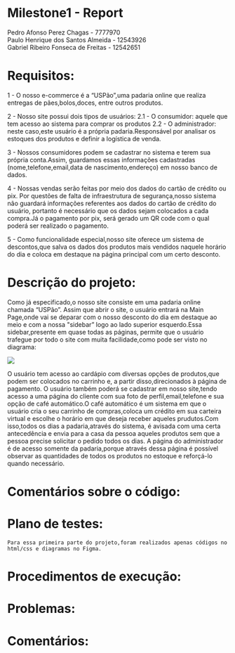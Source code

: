 # Milestone1 - Report
   Pedro Afonso Perez Chagas - 7777970 <br>
   Paulo Henrique dos Santos Almeida - 12543926 <br>
   Gabriel Ribeiro Fonseca de Freitas - 12542651 <br>

# Requisitos:
   </t>1 - O nosso e-commerce é a “USPão”,uma padaria online que realiza entregas de pães,bolos,doces, entre outros produtos.

   2 - Nosso site possui dois tipos de usuários:
        2.1 - O consumidor: aquele que tem acesso ao sistema para comprar os produtos
        2.2 - O administrador: neste caso,este usuário é a própria padaria.Responsável por analisar os estoques dos produtos e definir a logística de venda.

   3 - Nossos consumidores podem se cadastrar no sistema e terem sua própria conta.Assim, guardamos essas informações cadastradas (nome,telefone,email,data de nascimento,endereço) em nosso banco de dados.

   4 - Nossas vendas serão feitas por meio dos dados do cartão de crédito ou pix. Por questões de falta de infraestrutura de segurança,nosso sistema não guardará informações referentes aos dados do cartão de crédito do usuário, portanto é necessário que os dados sejam colocados a cada compra.Já o pagamento por pix, será gerado um QR code com o qual poderá ser realizado o pagamento.

   5 - Como funcionalidade especial,nosso site oferece um sistema de descontos,que salva os dados dos produtos mais vendidos naquele horário do dia e coloca em destaque na página principal com um certo desconto.


# Descrição do projeto:
   Como já especificado,o nosso site consiste em uma padaria online chamada “USPão”.
   Assim que abrir o site, o usuário entrará na Main Page,onde vai se deparar com o nosso desconto do dia em destaque ao meio e com a nossa "sidebar” logo ao lado superior esquerdo.Essa sidebar,presente em quase todas as páginas, permite que o usuário trafegue por todo o site com muita facilidade,como pode ser visto no diagrama:

<img src = "img/diagrama.png">

   O usuário tem acesso ao cardápio com diversas opções de produtos,que podem ser colocados no carrinho e, a partir disso,direcionados à página de pagamento.
   O usuário também poderá se cadastrar em nosso site,tendo acesso a uma página do cliente com sua foto de perfil,email,telefone e sua opção de café automático.O café automático é um sistema em que o usuário cria o seu carrinho de compras,coloca um crédito em sua carteira virtual e escolhe o horário em que deseja receber aqueles prudutos.Com isso,todos os dias a padaria,através do sistema, é avisada com uma certa antecedência e envia para a casa da pessoa aqueles produtos sem que a pessoa precise solicitar o pedido todos os dias.
   A página do administrador é de acesso somente da padaria,porque através dessa página é possível observar as quantidades de todos os produtos no estoque e reforçá-lo quando necessário.

# Comentários sobre o código:

# Plano de testes:
    Para essa primeira parte do projeto,foram realizados apenas códigos no html/css e diagramas no Figma.

# Procedimentos de execução:

# Problemas:

# Comentários:
